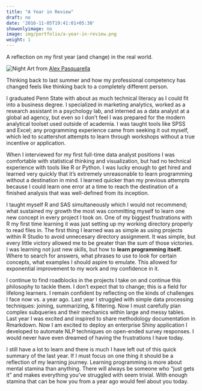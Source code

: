 ```yaml
---
title: "A Year in Review"
draft: no
date: '2016-11-05T19:41:01+05:30'
showonlyimage: no
image: img/portfolio/a-year-in-review.png
weight: 1
---
```


A reflection on my first year (and change) in the real world.
<!--more-->

![Night][1]
Art from [Alex Pasquarella](https://dribbble.com/shots/5058150-Rainy-Night)

Thinking back to last summer and how my professional competency has changed feels like thinking back to a completely different person.

I graduated Penn State with about as much technical literacy as I could fit into a business degree. I specialized in marketing analytics, worked as a research assistant in a psychology lab, and interned as a data analyst at a global ad agency, but even so I don’t feel I was prepared for the modern analytical toolset used outside of academia. I was taught tools like SPSS and Excel; any programming experience came from seeking it out myself, which led to scattershot attempts to learn through workshops without a true incentive or application.

When I interviewed for my first full-time data analyst positions I was comfortable with statistical thinking and visualization, but had no technical experience with tools like R or Python. I was lucky enough to get hired and learned very quickly that it’s extremely unreasonable to learn programming without a destination in mind. I learned quicker than my previous attempts because I could learn one error at a time to reach the destination of a finished analysis that was well-defined from its inception.

I taught myself R and SAS simultaneously which I would not recommend; what sustained my growth the most was committing myself to learn one new concept in every project I took on. One of my biggest frustrations with R my first time learning it was just setting up my working directory properly to read files in. The first thing I learned was as simple as using projects within R Studio to avoid unnecesary directory assignment. It was simple, but every little victory allowed me to be greater than the sum of those victories. I was learning not just new skills, but how to **learn programming itself.** Where to search for answers, what phrases to use to look for certain concepts, what examples I should aspire to emulate. This allowed for exponential improvement to my work and my confidence in it.

I continue to find roadblocks in the projects I take on and continue this philosophy to tackle them. I don’t expect that to change; this is a field for lifelong learners. I remain confident by reflecting on the kinds of challenges I face now vs. a year ago. Last year I struggled with simple data processing techniques: joining, summarizing, & filtering. Now I must carefully plan complex subqueries and their mechanics within large and messy tables. Last year I was excited and inspired to share methodology documentation in Rmarkdown. Now I am excited to deploy an enterprise Shiny application I developed to automate NLP techniques on open-ended survey responses. I would never have even dreamed of having the frustrations I have today.

I still have a lot to learn and there is much I have left out of this quick summary of the last year. If I must focus on one thing it should be a reflection of my learning journey. Learning programming is more about mental stamina than anything. There will always be someone who “just gets it” and makes everything you’ve struggled with seem trivial. With enough stamina that can be how you from a year ago would feel about you today.

[1]: /img/portfolio/a-year-in-review.png

